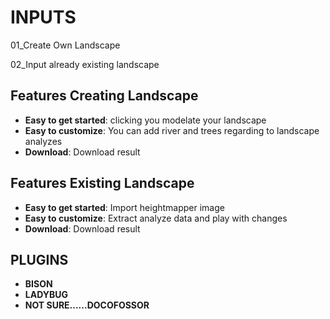 # INPUTS
01_Create Own Landscape

02_Input already existing landscape

## Features Creating Landscape
- **Easy to get started**: clicking you modelate your landscape
- **Easy to customize**: You can add river and trees regarding to landscape analyzes
- **Download**: Download result

## Features Existing Landscape
- **Easy to get started**: Import heightmapper image
- **Easy to customize**: Extract analyze data and play with changes
- **Download**: Download result

## PLUGINS
- **BISON**
- **LADYBUG**
- **NOT SURE......DOCOFOSSOR**
